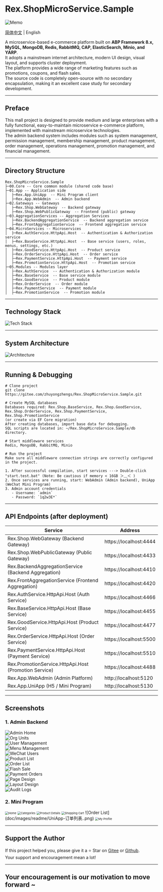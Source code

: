 # Rex.ShopMicroService.Sample

![Memo](doc/images/readme/rex-shop-memo.png)

[简体中文](./README.md) | English

A microservice-based e-commerce platform built on **ABP Framework 8.x, MySQL, MongoDB, Redis, RabbitMQ, CAP, ElasticSearch, Minio, and YARP**.  
It adopts a mainstream internet architecture, modern UI design, visual layout, and supports cluster deployment.  
The platform provides a wide range of marketing features such as promotions, coupons, and flash sales.  
The source code is completely open-source with no secondary encapsulation, making it an excellent case study for secondary development.

---

## Preface

This mall project is designed to provide medium and large enterprises with a fully functional, easy-to-maintain microservice e-commerce platform, implemented with mainstream microservice technologies.  
The admin backend system includes modules such as system management, permission management, membership management, product management, order management, operations management, promotion management, and financial management.

---

## Directory Structure

```
Rex.ShopMicroService.Sample
├─00.Core -- Core common module (shared code base)
├─01.App -- Application side
│  ├─Rex.App.UniApp  -- Mini Program client
│  ├─Rex.App.WebAdmin  -- Admin backend
├─02.Gateways -- Gateways
│  ├─Rex.Shop.WebGateway  -- Backend gateway
│  ├─Rex.Shop.WebPublicGateway  -- Frontend (public) gateway
├─03.AggregationServices -- Aggregation Services
│  ├─Rex.BackendAggregationService  -- Backend aggregation service
│  ├─Rex.FrontAggregationService  -- Frontend aggregation service
├─04.MicroServices -- Microservices
│  ├─Rex.AuthService.HttpApi.Host  -- Authentication & Authorization service
│  ├─Rex.BaseService.HttpApi.Host  -- Base service (users, roles, menus, settings, etc.)
│  ├─Rex.GoodService.HttpApi.Host  -- Product service
│  ├─Rex.OrderService.HttpApi.Host  -- Order service
│  ├─Rex.PaymentService.HttpApi.Host  -- Payment service
│  ├─Rex.PromotionService.HttpApi.Host  -- Promotion service
├─05.Modules -- Modules layer
│  ├─Rex.AuthService  -- Authentication & Authorization module
│  ├─Rex.BaseService  -- Base service module
│  ├─Rex.GoodService  -- Product module
│  ├─Rex.OrderService  -- Order module
│  ├─Rex.PaymentService  -- Payment module
│  ├─Rex.PromotionService  -- Promotion module
```

---

## Technology Stack

![Tech Stack](doc/images/readme/技术选型.png)

---

## System Architecture

![Architecture](doc/images/readme/架构图.png)

---

## Running & Debugging

```
# Clone project
git clone https://gitee.com/zhuyongzhengs/Rex.ShopMicroService.Sample.git

# Create MySQL databases
Databases required: Rex.Shop.BaseService, Rex.Shop.GoodService, Rex.Shop.OrderService, Rex.Shop.PaymentService, Rex.Shop.PromotionService  
(or create via EF Core migration)  
After creating databases, import base data for debugging.  
SQL scripts are located in: ~/Rex.ShopMicroService.Sample/db directory.

# Start middleware services
Redis, MongoDB, RabbitMQ, Minio

# Run the project
Make sure all middleware connection strings are correctly configured in the project.

1. After successful compilation, start services ---> Double-click "start.test.bat" (Note: Be cautious if memory < 16GB ＞﹏＜ )  
2. Once services are running, start: WebAdmin (Admin backend), UniApp (WeChat Mini Program)  
3. Admin account credentials  
   - Username: `admin`  
   - Password: `1q2w3E*`
```

---

## API Endpoints (after deployment)

| Service                                               | Address                |
| ----------------------------------------------------- | ---------------------- |
| Rex.Shop.WebGateway (Backend Gateway)                 | https://localhost:4444 |
| Rex.Shop.WebPublicGateway (Public Gateway)            | https://localhost:4433 |
| Rex.BackendAggregationService (Backend Aggregation)   | https://localhost:4410 |
| Rex.FrontAggregationService (Frontend Aggregation)    | https://localhost:4420 |
| Rex.AuthService.HttpApi.Host (Auth Service)           | https://localhost:4466 |
| Rex.BaseService.HttpApi.Host (Base Service)           | https://localhost:4455 |
| Rex.GoodService.HttpApi.Host (Product Service)        | https://localhost:4477 |
| Rex.OrderService.HttpApi.Host (Order Service)         | https://localhost:5500 |
| Rex.PaymentService.HttpApi.Host (Payment Service)     | https://localhost:5510 |
| Rex.PromotionService.HttpApi.Host (Promotion Service) | https://localhost:4488 |
| Rex.App.WebAdmin (Admin Platform)                     | http://localhost:5120  |
| Rex.App.UniApp (H5 / Mini Program)                    | http://localhost:5130  |

---

## Screenshots

### 1. Admin Backend

![Admin Home](doc/images/readme/WebAdmin-首页.png)  
![Org Units](doc/images/readme/WebAdmin-组织单元.png)  
![User Management](doc/images/readme/WebAdmin-用户管理.png)  
![Menu Management](doc/images/readme/WebAdmin-菜单管理.png)  
![WeChat Users](doc/images/readme/WebAdmin-微信用户.png)  
![Product List](doc/images/readme/WebAdmin-商品列表.png)  
![Order List](doc/images/readme/WebAdmin-订单列表.png)  
![Flash Sale](doc/images/readme/WebAdmin-商品秒杀.png)  
![Payment Orders](doc/images/readme/WebAdmin-支付单据.png)  
![Page Design](doc/images/readme/WebAdmin-页面设计.png)  
![Layout Design](doc/images/readme/WebAdmin-版面设计.png)  
![Audit Logs](doc/images/readme/WebAdmin-审计日志.png)  

### 2. Mini Program

<img title="" src="doc/images/readme/UniApp-首页.png" alt="Home" style="zoom:67%;">  
<img src="doc/images/readme/UniApp-分类.png" title="" alt="Categories" style="zoom:67%;">  
<img src="doc/images/readme/UniApp-商品详情.png" title="" alt="Product Details" style="zoom:67%;">  
<img src="doc/images/readme/UniApp-购物车.png" title="" alt="Shopping Cart" style="zoom:67%;">  
![Order List](doc/images/readme/UniApp-订单列表..png)  
<img src="doc/images/readme/UniApp-我的.png" title="" alt="My Profile" style="zoom:67%;">  

---

## Support the Author

If this project helped you, please give it a ⭐ Star on [Gitee](https://gitee.com/zhuyongzhengs/Rex.ShopMicroService.Sample)  or [Github](https://github.com/zhuyongzhengs/Rex.ShopMicroService.Sample).  
Your support and encouragement mean a lot!

---

## Your encouragement is our motivation to move forward ~

